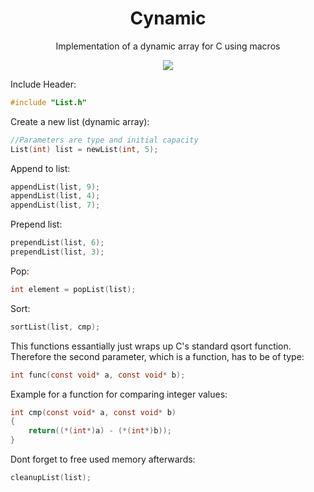 <h1 align="center">Cynamic</h1>

<p align="center">
Implementation of a dynamic array for C using macros
</p>
<p align="center">
    <img src="https://img.shields.io/badge/-Language-blue?style=for-the-badge&logo=c" />
</div>

Include Header:
```c
#include "List.h"
```

Create a new list (dynamic array):
```c
//Parameters are type and initial capacity
List(int) list = newList(int, 5);
```

Append to list:
```c
appendList(list, 9);
appendList(list, 4);
appendList(list, 7);
```

Prepend list:
```c
prependList(list, 6);
prependList(list, 3);
```

Pop:
```c
int element = popList(list);
```

Sort:
```c
sortList(list, cmp);
```
This functions essantially just wraps up C's standard qsort function.<br>
Therefore the second parameter, which is a function, has to be of type:
```c
int func(const void* a, const void* b);
```
Example for a function for comparing integer values:
```c
int cmp(const void* a, const void* b)
{
    return((*(int*)a) - (*(int*)b));
}
```

Dont forget to free used memory afterwards:
```c
cleanupList(list);
```
